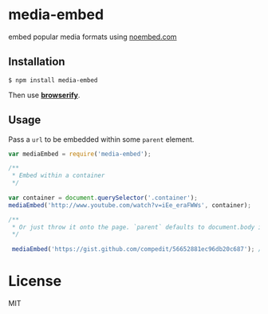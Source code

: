 # media-embed

embed popular media formats using [noembed.com](http://noembed.com/)


## Installation

```
$ npm install media-embed
```

Then use [**browserify**](http://browserify.org/).

## Usage
Pass a `url` to be embedded within some `parent` element.


```js
var mediaEmbed = require('media-embed');

/**
 * Embed within a container
 */
 
var container = document.querySelector('.container');
mediaEmbed('http://www.youtube.com/watch?v=iEe_eraFWWs', container);

/**
 * Or just throw it onto the page. `parent` defaults to document.body if omitted.
 */
 
 mediaEmbed('https://gist.github.com/compedit/56652881ec96db20c687'); // onto the body
```

# License

  MIT
